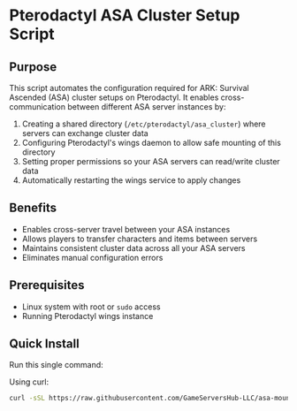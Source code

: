 # Pterodactyl ASA Cluster Setup Script

## Purpose
This script automates the configuration required for ARK: Survival Ascended (ASA) cluster setups on Pterodactyl. It enables cross-communication between different ASA server instances by:

1. Creating a shared directory (`/etc/pterodactyl/asa_cluster`) where servers can exchange cluster data
2. Configuring Pterodactyl's wings daemon to allow safe mounting of this directory
3. Setting proper permissions so your ASA servers can read/write cluster data
4. Automatically restarting the wings service to apply changes

## Benefits
- Enables cross-server travel between your ASA instances
- Allows players to transfer characters and items between servers
- Maintains consistent cluster data across all your ASA servers
- Eliminates manual configuration errors

## Prerequisites
- Linux system with root or `sudo` access
- Running Pterodactyl wings instance

## Quick Install
Run this single command:

Using curl:
```bash
curl -sSL https://raw.githubusercontent.com/GameServersHub-LLC/asa-mount-script/main/asa-mount-script/enable_asa_cluster.sh | sudo bash
```
